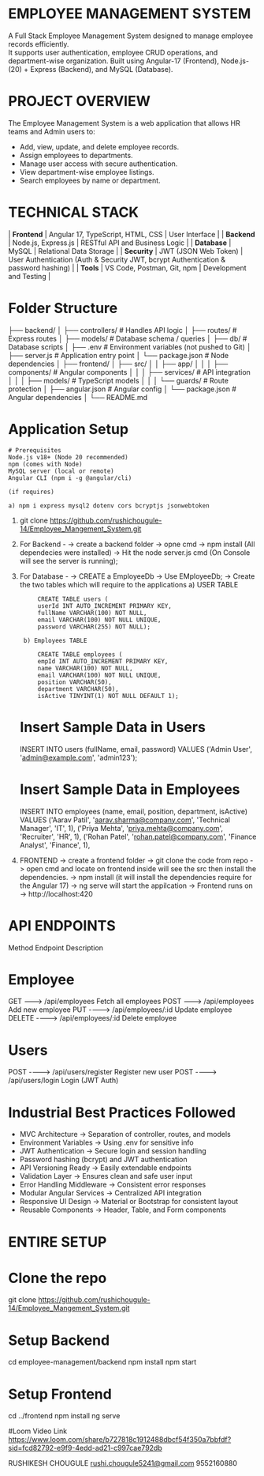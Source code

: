# EMPLOYEE MANAGEMENT SYSTEM

A Full Stack Employee Management System designed to manage employee records efficiently.  
It supports user authentication, employee CRUD operations, and department-wise organization.
Built using Angular-17 (Frontend), Node.js-(20) + Express (Backend), and MySQL (Database).

# PROJECT OVERVIEW

The Employee Management System is a web application that allows HR teams and Admin users to:
- Add, view, update, and delete employee records.
- Assign employees to departments.
- Manage user access with secure authentication.
- View department-wise employee listings.
- Search employees by name or department.

# TECHNICAL STACK 

| **Frontend** | Angular 17, TypeScript, HTML, CSS | User Interface |
| **Backend**  | Node.js, Express.js | RESTful API and Business Logic |
| **Database** | MySQL | Relational Data Storage |
| **Security** | JWT (JSON Web Token) | User Authentication (Auth & Security JWT, bcrypt    Authentication & password hashing) |
| **Tools** | VS Code, Postman, Git, npm | Development and Testing |


# Folder Structure
├── backend/
│ ├── controllers/ # Handles API logic
│ ├── routes/ # Express routes
│ ├── models/ # Database schema / queries
│ ├── db/ # Database scripts
│ ├── .env # Environment variables (not pushed to Git)
│ ├── server.js # Application entry point
│ └── package.json # Node dependencies
│
├── frontend/
│ ├── src/
│ │ ├── app/
│ │ │ ├── components/ # Angular components
│ │ │ ├── services/ # API integration
│ │ │ ├── models/ # TypeScript models
│ │ │ └── guards/ # Route protection
│ ├── angular.json # Angular config
│ └── package.json # Angular dependencies
│
└── README.md

# Application Setup 

    # Prerequisites
    Node.js v18+ (Node 20 recommended)
    npm (comes with Node)
    MySQL server (local or remote)
    Angular CLI (npm i -g @angular/cli)

    (if requires)

    a) npm i express mysql2 dotenv cors bcryptjs jsonwebtoken



1) git clone https://github.com/rushichougule-14/Employee_Mangement_System.git

2) For Backend -
    -> create a backend folder
    -> opne cmd -> npm install (All dependecies were installed)
    -> Hit the node server.js cmd (On Console will see the server is running);

3) For Database -
    -> CREATE a EmployeeDb
    -> Use EMployeeDb;
    -> Create the two tables which will require to the applications
        a) USER TABLE

            CREATE TABLE users (
            userId INT AUTO_INCREMENT PRIMARY KEY,
            fullName VARCHAR(100) NOT NULL,
            email VARCHAR(100) NOT NULL UNIQUE,
            password VARCHAR(255) NOT NULL);

        b) Employees TABLE

            CREATE TABLE employees (
            empId INT AUTO_INCREMENT PRIMARY KEY,
            name VARCHAR(100) NOT NULL,
            email VARCHAR(100) NOT NULL UNIQUE,
            position VARCHAR(50),
            department VARCHAR(50),
            isActive TINYINT(1) NOT NULL DEFAULT 1);

    # Insert Sample Data in Users
    INSERT INTO users (fullName, email, password)
    VALUES ('Admin User', 'admin@example.com', 'admin123');

    # Insert Sample Data in Employees
    INSERT INTO employees (name, email, position, department, isActive) VALUES
    ('Aarav Patil', 'aarav.sharma@company.com', 'Technical Manager', 'IT', 1),
    ('Priya Mehta', 'priya.mehta@company.com', 'Recruiter', 'HR', 1),
    ('Rohan Patel', 'rohan.patel@company.com', 'Finance Analyst', 'Finance', 1),

4) FRONTEND
    -> create a frontend folder
    -> git clone the code from repo
    -> open cmd and locate on frontend inside will see the src then install the dependencies.
    -> npm install (it will install the dependencies require for the Angular 17)
    -> ng serve will start the appilcation
    -> Frontend runs on → http://localhost:420

# API ENDPOINTS

Method	                    Endpoint	         Description

# Employee 
GET	  --->                  /api/employees	     Fetch all employees
POST  --->	               /api/employees	     Add new employee
PUT  ---->	               /api/employees/:id	 Update employee
DELETE ---->	           /api/employees/:id	 Delete employee

# Users
POST  ---->	               /api/users/register	  Register new user
POST  ----> 	            /api/users/login	  Login (JWT Auth) 



# Industrial Best Practices Followed

 * MVC Architecture → Separation of controller, routes, and models
 * Environment Variables → Using .env for sensitive info
 * JWT Authentication → Secure login and session handling
 * Password hashing (bcrypt) and JWT authentication
 * API Versioning Ready → Easily extendable endpoints
 * Validation Layer → Ensures clean and safe user input
 * Error Handling Middleware → Consistent error responses
 * Modular Angular Services → Centralized API integration
 * Responsive UI Design → Material or Bootstrap for consistent layout
 * Reusable Components → Header, Table, and Form components

# ENTIRE SETUP

# Clone the repo
git clone https://github.com/rushichougule-14/Employee_Mangement_System.git

# Setup Backend
cd employee-management/backend
npm install
npm start

# Setup Frontend
cd ../frontend
npm install
ng serve


#Loom Video Link
https://www.loom.com/share/b727818c1912488dbcf54f350a7bbfdf?sid=fcd82792-e9f9-4edd-ad21-c997cae792db


RUSHIKESH CHOUGULE
rushi.chougule5241@gmail.com
9552160880